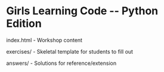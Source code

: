 Girls Learning Code -- Python Edition
=====================================

index.html - Workshop content

exercises/ -  Skeletal template for students to fill out

answers/ - Solutions for reference/extension
